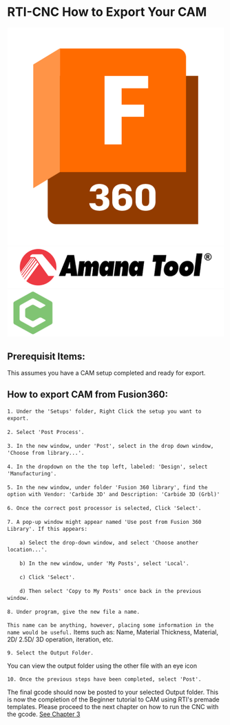 # RTI-CNC How to Export Your CAM
<p float="center">
  <img src= "img\Fusion360-Logo.png" height="32%" />
  <img src="img\Amana-Tools-Logo.png" hieght="32%" /> 
  <img src="img\Carbide3D-Logo.png" height="32%" />
</p>

## Prerequisit Items:
  This assumes you have a CAM setup completed and ready for export.


## How to export CAM from Fusion360:
    1. Under the 'Setups' folder, Right Click the setup you want to export.

    2. Select 'Post Process'.

    3. In the new window, under 'Post', select in the drop down window, 'Choose from library...'.

    4. In the dropdown on the the top left, labeled: 'Design', select 'Manufacturing'.

    5. In the new window, under folder 'Fusion 360 library', find the option with Vendor: 'Carbide 3D' and Description: 'Carbide 3D (Grbl)'

    6. Once the correct post processor is selected, Click 'Select'.

    7. A pop-up window might appear named 'Use post from Fusion 360 Library'. If this appears:

        a) Select the drop-down window, and select 'Choose another location...'.

        b) In the new window, under 'My Posts', select 'Local'.

        c) Click 'Select'.

        d) Then select 'Copy to My Posts' once back in the previous window.

    8. Under program, give the new file a name.

```This name can be anything, however, placing some information in the name would be useful.``` Items such as: Name, Material Thickness, Material, 2D/ 2.5D/ 3D operation, iteration, etc.

    9. Select the Output Folder.

You can view the output folder using the other file with an eye icon

    10. Once the previous steps have been completed, select 'Post'.

The final gcode should now be posted to your selected Output folder. This is now the completion of the Beginner tutorial to CAM using RTI's premade templates. Please proceed to the next chapter on how to run the CNC with the gcode. [See Chapter 3](README.md)